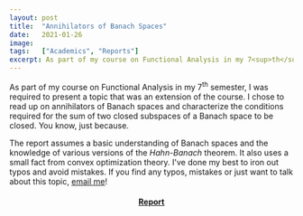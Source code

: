 ```yaml
---
layout: post
title:  "Annihilators of Banach Spaces"
date:   2021-01-26
image:  
tags:   ["Academics", "Reports"]
excerpt: As part of my course on Functional Analysis in my 7<sup>th</sup> semester, I was required to present a topic that was an extension of the course. I chose to read up on annihilators of Banach spaces and characterize the conditions required for the sum of two closed subspaces of a Banach space to be closed. You know, just because.
---
```


As part of my course on Functional Analysis in my 7<sup>th</sup> semester, I was required to present a topic that was an extension of the course. I chose to read up on annihilators  of Banach spaces and characterize the conditions required for the sum of two closed subspaces of a Banach space to be closed. You know, just because.

The report assumes a basic understanding of Banach spaces and the knowledge of various versions of the *Hahn-Banach*  theorem. It also uses a small fact from convex optimization theory.  I've done my best to iron out typos and avoid mistakes. If you find any typos, mistakes or just  want to talk about this topic, [email me](mailto:kprahlad.narasimhan@niser.ac.in)!

#### <center><a href = "{{site.baseurl}}/documents/Annihilators_of_Banach_Spaces.pdf" download> Report </a></center>